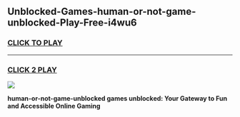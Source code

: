 
## Unblocked-Games-human-or-not-game-unblocked-Play-Free-i4wu6
<h3>
<a href="https://premium76.site?title=human-or-not-game-unblocked&ref=18A1">CLICK TO PLAY</a></h3>
<hr>

<h3>
<a href="https://premium76.site?title=human-or-not-game-unblocked&ref=18A1">CLICK 2 PLAY</a>
  
</h3>

<a href="https://premium76.site?title=human-or-not-game-unblocked&ref=18A1"><img src="https://clearcache.store/games.png"></a>


**human-or-not-game-unblocked games unblocked: Your Gateway to Fun and Accessible Online Gaming**

